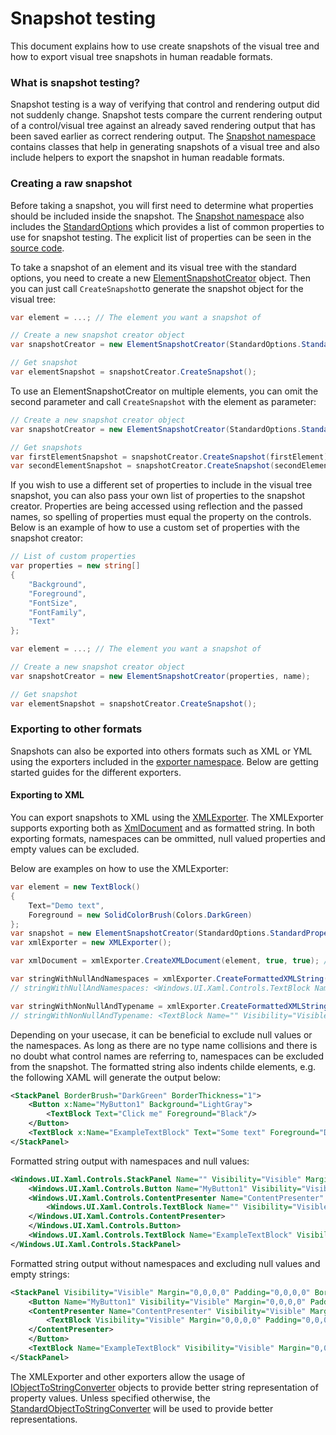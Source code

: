 # Snapshot testing

This document explains how to use create snapshots of the visual tree and how to export visual tree snapshots in human readable formats.

### What is snapshot testing?

Snapshot testing is a way of verifying that control and rendering output did not suddenly change. Snapshot tests compare the current rendering output of a control/visual tree against an already saved rendering output that has been saved earlier as correct rendering output. The [Snapshot namespace](xref:VisualTreeAnalyzers.Snapshot) contains classes that help in generating snapshots of a visual tree and also include helpers to export the snapshot in human readable formats.

### Creating a raw snapshot

Before taking a snapshot, you will first need to determine what properties should be included inside the snapshot. The [Snapshot namespace](xref:VisualTreeAnalyzers.Snapshot) also includes the [StandardOptions](xref:VisualTreeAnalyzers.Snapshot.StandardOptions) which provides a list of common properties to use for snapshot testing. The explicit list of properties can be seen in the [source code](https://github.com/chingucoding/VisualTreeAnalyzers/tree/main/src/VisualTreeAnalyzers/Snapshot/StandardOptions.cs).

To take a snapshot of an element and its visual tree with the standard options, you need to create a new [ElementSnapshotCreator](xref:VisualTreeAnalyzers.Snapshot.ElementSnapshotCreator) object. Then you can just call `CreateSnapshot`to generate the snapshot object for the visual tree:

```c#
var element = ...; // The element you want a snapshot of

// Create a new snapshot creator object
var snapshotCreator = new ElementSnapshotCreator(StandardOptions.StandardPropertyNames, element);

// Get snapshot
var elementSnapshot = snapshotCreator.CreateSnapshot();
```

To use an ElementSnapshotCreator on multiple elements, you can omit the second parameter and call `CreateSnapshot` with the element as parameter:

```c#
// Create a new snapshot creator object
var snapshotCreator = new ElementSnapshotCreator(StandardOptions.StandardPropertyNames);

// Get snapshots
var firstElementSnapshot = snapshotCreator.CreateSnapshot(firstElement);
var secondElementSnapshot = snapshotCreator.CreateSnapshot(secondElement);
```

If you wish to use a different set of properties to include in the visual tree snapshot, you can also pass your own list of properties to the snapshot creator.
Properties are being accessed using reflection and the passed names, so spelling of properties must equal the property on the controls.
Below is an example of how to use a custom set of properties with the snapshot creator:

```c#
// List of custom properties
var properties = new string[]
{
    "Background",
    "Foreground",
    "FontSize",
    "FontFamily",
    "Text"
};

var element = ...; // The element you want a snapshot of

// Create a new snapshot creator object
var snapshotCreator = new ElementSnapshotCreator(properties, name);

// Get snapshot
var elementSnapshot = snapshotCreator.CreateSnapshot();
```

### Exporting to other formats
Snapshots can also be exported into others formats such as XML or YML using the exporters included in the [exporter namespace](xref:VisualTreeAnalyzers.Snapshot.Exporter).
Below are getting started guides for the different exporters.
#### Exporting to XML
You can export snapshots to XML using the [XMLExporter](xref:VisualTreeAnalyzers.Snapshot.Exporter.XMLExporter). The XMLExporter supports exporting both as [XmlDocument](https://docs.microsoft.com/uwp/api/windows.data.xml.dom.xmldocument) and as formatted string. In both exporting formats, namespaces can be ommitted, null valued properties and empty values can be excluded.

Below are examples on how to use the XMLExporter:


```c#
var element = new TextBlock()
{
    Text="Demo text",
    Foreground = new SolidColorBrush(Colors.DarkGreen)
};
var snapshot = new ElementSnapshotCreator(StandardOptions.StandardPropertyNames, element).CreateSnapshot();
var xmlExporter = new XMLExporter();

var xmlDocument = xmlExporter.CreateXMLDocument(element, true, true); // Creates a new XmlDocument representation including null values and namespaces

var stringWithNullAndNamespaces = xmlExporter.CreateFormattedXMLString(element, true, true);
// stringWithNullAndNamespaces: <Windows.UI.Xaml.Controls.TextBlock Name="" Visibility="Visible" Margin="0,0,0,0" Padding="0,0,0,0" Background="[null]" BorderBrush="[null]" BorderThickness="[null]" Foreground="#FF006400" />

var stringWithNonNullAndTypename = xmlExporter.CreateFormattedXMLString(element, false, false);
// stringWithNonNullAndTypename: <TextBlock Name="" Visibility="Visible" Margin="0,0,0,0" Padding="0,0,0,0" Foreground="#FF006400" />
```

Depending on your usecase, it can be beneficial to exclude null values or the namespaces. As long as there are no type name collisions and there is no doubt what control names are referring to, namespaces can be excluded from the snapshot. The formatted string also indents childe elements, e.g. the following XAML will generate the output below:

```xml
<StackPanel BorderBrush="DarkGreen" BorderThickness="1">
    <Button x:Name="MyButton1" Background="LightGray">
        <TextBlock Text="Click me" Foreground="Black"/>
    </Button>
    <TextBlock x:Name="ExampleTextBlock" Text="Some text" Foreground="DarkGreen"/>
</StackPanel>
```

Formatted string output with namespaces and null values:
```xml
<Windows.UI.Xaml.Controls.StackPanel Name="" Visibility="Visible" Margin="0,0,0,0" Padding="0,0,0,0" Background="[null]" BorderBrush="#FF006400" BorderThickness="1,1,1,1" Foreground="[null]">
    <Windows.UI.Xaml.Controls.Button Name="MyButton1" Visibility="Visible" Margin="0,0,0,0" Padding="8,4,8,5" Background="#FFD3D3D3" BorderBrush="#00FFFFFF" BorderThickness="2,2,2,2" Foreground="#FFFFFFFF">
    <Windows.UI.Xaml.Controls.ContentPresenter Name="ContentPresenter" Visibility="Visible" Margin="0,0,0,0" Padding="8,4,8,5" Background="#FFD3D3D3" BorderBrush="#00FFFFFF" BorderThickness="2,2,2,2" Foreground="#FFFFFFFF">
        <Windows.UI.Xaml.Controls.TextBlock Name="" Visibility="Visible" Margin="0,0,0,0" Padding="0,0,0,0" Background="[null]" BorderBrush="[null]" BorderThickness="[null]" Foreground="#FF000000" />
    </Windows.UI.Xaml.Controls.ContentPresenter>
    </Windows.UI.Xaml.Controls.Button>
    <Windows.UI.Xaml.Controls.TextBlock Name="ExampleTextBlock" Visibility="Visible" Margin="0,0,0,0" Padding="0,0,0,0" Background="[null]" BorderBrush="[null]" BorderThickness="[null]" Foreground="#FF006400" />
</Windows.UI.Xaml.Controls.StackPanel>
```

Formatted string output without namespaces and excluding null values and empty strings:
```xml
<StackPanel Visibility="Visible" Margin="0,0,0,0" Padding="0,0,0,0" BorderBrush="#FF006400" BorderThickness="1,1,1,1">
    <Button Name="MyButton1" Visibility="Visible" Margin="0,0,0,0" Padding="8,4,8,5" Background="#FFD3D3D3" BorderBrush="#00FFFFFF" BorderThickness="2,2,2,2" Foreground="#FFFFFFFF">
    <ContentPresenter Name="ContentPresenter" Visibility="Visible" Margin="0,0,0,0" Padding="8,4,8,5" Background="#FFD3D3D3" BorderBrush="#00FFFFFF" BorderThickness="2,2,2,2" Foreground="#FFFFFFFF">
        <TextBlock Visibility="Visible" Margin="0,0,0,0" Padding="0,0,0,0" Foreground="#FF000000" />
    </ContentPresenter>
    </Button>
    <TextBlock Name="ExampleTextBlock" Visibility="Visible" Margin="0,0,0,0" Padding="0,0,0,0" Foreground="#FF006400" />
</StackPanel>
```

The XMLExporter and other exporters allow the usage of [IObjectToStringConverter](xref:VisualTreeAnalyzers.Snapshot.Exporter.IObjectToStringConverter) objects to provide better string representation of property values.
Unless specified otherwise, the [StandardObjectToStringConverter](xref:VisualTreeAnalyzers.Snapshot.Exporter.StandardObjectToStringConverter) will be used to provide better representations.